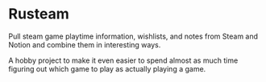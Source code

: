 # Rusteam

Pull steam game playtime information, wishlists, and notes from Steam and Notion and combine
them in interesting ways.

A hobby project to make it even easier to spend almost as much time figuring out which game
to play as actually playing a game.
